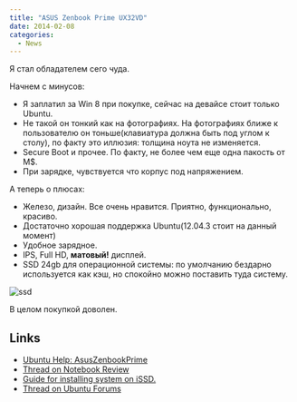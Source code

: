 ```yaml
---
title: "ASUS Zenbook Prime UX32VD"
date: 2014-02-08
categories:
  - News
---
```


Я стал обладателем сего чуда.

Начнем с минусов:

* Я заплатил за Win 8 при покупке, сейчас на девайсе стоит только Ubuntu.
* Не такой он тонкий как на фотографиях. На фотографиях ближе к пользователю он тоньше(клавиатура должна быть под углом к столу), по факту это иллюзия: толщина ноута не изменяется.
* Secure Boot и прочее. По факту, не более чем еще одна пакость от M$.
* При зарядке, чувствуется что корпус под напряжением.

А теперь о плюсах:

* Железо, дизайн. Все очень нравится. Приятно, функционально, красиво.
* Достаточно хорошая поддержка Ubuntu(12.04.3 стоит на данный момент)
* Удобное зарядное.
* IPS, Full HD, **матовый!** дисплей.
* SSD 24gb для операционной системы: по умолчанию бездарно используется как кэш, но спокойно можно поставить туда систему.

![ssd](ssd-on-asus-zenbook-prime-ux32vd.png)

В целом покупкой доволен.

## Links

* [Ubuntu Help: AsusZenbookPrime](https://help.ubuntu.com/community/AsusZenbookPrime)
* [Thread on Notebook Review](http://forum.notebookreview.com/asus/659073-ivy-bridge-zenbook-fhd-ips-screen-ux21a-ux31a-ux32a-ux32vd.html)
* [Guide for installing system on iSSD.](http://forum.notebookreview.com/asus/672616-guide-ux32vd-how-install-windows-7-integrated-32gb-ssd.html)
* [Thread on Ubuntu Forums](http://ubuntuforums.org/showthread.php?t=2005999)

